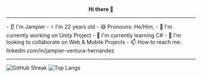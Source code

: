 <p align="center">
  <b>Hi there 👋</b>
</p>
<hr>
- 👂 I'm Jampier
- ⚡ I'm 22 years old
- 😄 Pronouns: He/Him,
- 🔭 I'm currently working on Unity Project
- 🌱 I'm currently learning C#
- 👯 I'm looking to collaborate on Web & Mobile Projects
- 📫 How to reach me: linkedin.com/in/jampier-ventura-hernandez
<hr>

![GitHub Streak](https://github-readme-streak-stats.herokuapp.com?user=JampiV&theme=synthwave&hide_border=true&border_radius=3.8&date_format=M%20j%5B%2C%20Y%5D&bg_color=00000000)
![Top Langs](https://github-readme-stats.vercel.app/api/top-langs/?username=JampiV&layout=compact&theme=synthwave&hide_border=true&border_radius=3.8&bg_color=00000000)
